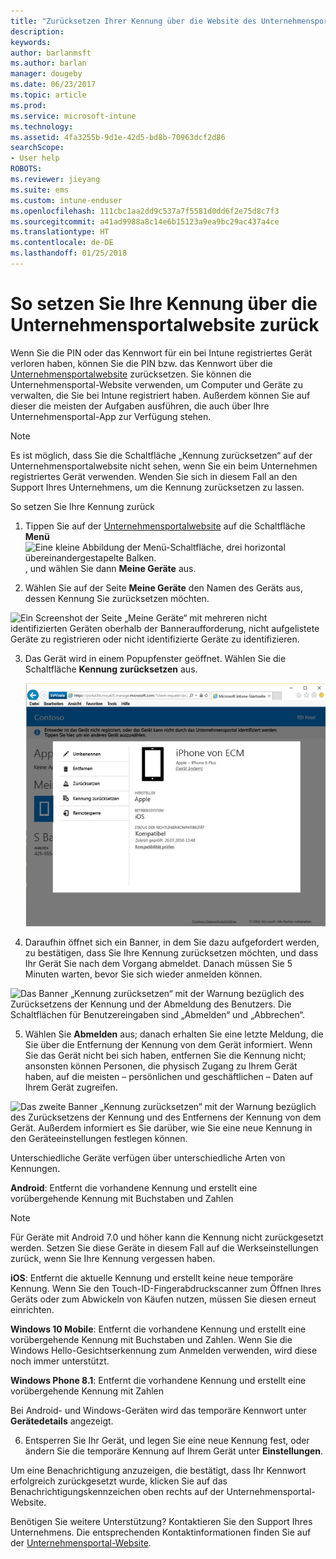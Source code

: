 ```yaml
---
title: "Zurücksetzen Ihrer Kennung über die Website des Unternehmensportals | Microsoft-Dokumentation"
description: 
keywords: 
author: barlanmsft
ms.author: barlan
manager: dougeby
ms.date: 06/23/2017
ms.topic: article
ms.prod: 
ms.service: microsoft-intune
ms.technology: 
ms.assetid: 4fa3255b-9d1e-42d5-bd8b-70963dcf2d86
searchScope:
- User help
ROBOTS: 
ms.reviewer: jieyang
ms.suite: ems
ms.custom: intune-enduser
ms.openlocfilehash: 111cbc1aa2dd9c537a7f5581d0dd6f2e75d8c7f3
ms.sourcegitcommit: a41ad9988a8c14e6b15123a9ea9bc29ac437a4ce
ms.translationtype: HT
ms.contentlocale: de-DE
ms.lasthandoff: 01/25/2018
---
```

# <a name="how-to-reset-your-device-passcode-from-the-company-portal-website"></a>So setzen Sie Ihre Kennung über die Unternehmensportalwebsite zurück

Wenn Sie die PIN oder das Kennwort für ein bei Intune registriertes Gerät verloren haben, können Sie die PIN bzw. das Kennwort über die [Unternehmensportalwebsite](https://portal.manage.microsoft.com#HelpDeskDialog) zurücksetzen. Sie können die Unternehmensportal-Website verwenden, um Computer und Geräte zu verwalten, die Sie bei Intune registriert haben. Außerdem können Sie auf dieser die meisten der Aufgaben ausführen, die auch über Ihre Unternehmensportal-App zur Verfügung stehen.

> [!NOTE]
> Es ist möglich, dass Sie die Schaltfläche „Kennung zurücksetzen“ auf der Unternehmensportalwebsite nicht sehen, wenn Sie ein beim Unternehmen registriertes Gerät verwenden. Wenden Sie sich in diesem Fall an den Support Ihres Unternehmens, um die Kennung zurücksetzen zu lassen.

So setzen Sie Ihre Kennung zurück

1.  Tippen Sie auf der [Unternehmensportalwebsite](https://portal.manage.microsoft.com#HelpDeskDialog) auf die Schaltfläche __Menü__ ![Eine kleine Abbildung der Menü-Schaltfläche, drei horizontal übereinandergestapelte Balken.](/intune/media/CP_hamburger_menu.png), und wählen Sie dann __Meine Geräte__ aus.

2. Wählen Sie auf der Seite __Meine Geräte__ den Namen des Geräts aus, dessen Kennung Sie zurücksetzen möchten.

  ![Ein Screenshot der Seite „Meine Geräte“ mit mehreren nicht identifizierten Geräten oberhalb der Banneraufforderung, nicht aufgelistete Geräte zu registrieren oder nicht identifizierte Geräte zu identifizieren.](./media/macOS_enroll_002_tap_here_banner.png)

3.  Das Gerät wird in einem Popupfenster geöffnet. Wählen Sie die Schaltfläche **Kennung zurücksetzen** aus.

    ![Alle Optionen für ein ausgewähltes Gerät auf der Unternehmensportalwebsite, darunter „Umbenennen“, „Entfernen“, „Gerät zurücksetzen“, „Kennung zurücksetzen“ und „Remotesperre“. ](./media/iwp-screen-with-all-options.png)

4.  Daraufhin öffnet sich ein Banner, in dem Sie dazu aufgefordert werden, zu bestätigen, dass Sie Ihre Kennung zurücksetzen möchten, und dass Ihr Gerät Sie nach dem Vorgang abmeldet. Danach müssen Sie 5 Minuten warten, bevor Sie sich wieder anmelden können.

  ![Das Banner „Kennung zurücksetzen“ mit der Warnung bezüglich des Zurücksetzens der Kennung und der Abmeldung des Benutzers. Die Schaltflächen für Benutzereingaben sind „Abmelden“ und „Abbrechen“.](./media/iwp-reset-passcode-popup.png)

5.  Wählen Sie **Abmelden** aus; danach erhalten Sie eine letzte Meldung, die Sie über die Entfernung der Kennung von dem Gerät informiert. Wenn Sie das Gerät nicht bei sich haben, entfernen Sie die Kennung nicht; ansonsten können Personen, die physisch Zugang zu Ihrem Gerät haben, auf die meisten – persönlichen und geschäftlichen – Daten auf Ihrem Gerät zugreifen. 

  ![Das zweite Banner „Kennung zurücksetzen“ mit der Warnung bezüglich des Zurücksetzens der Kennung und des Entfernens der Kennung von dem Gerät. Außerdem informiert es Sie darüber, wie Sie eine neue Kennung in den Geräteeinstellungen festlegen können.](./media/iwp-reset-passcode-2nd-popup.png)

  Unterschiedliche Geräte verfügen über unterschiedliche Arten von Kennungen.

  **Android**: Entfernt die vorhandene Kennung und erstellt eine vorübergehende Kennung mit Buchstaben und Zahlen 
  
  > [!NOTE]
  > Für Geräte mit Android 7.0 und höher kann die Kennung nicht zurückgesetzt werden. Setzen Sie diese Geräte in diesem Fall auf die Werkseinstellungen zurück, wenn Sie Ihre Kennung vergessen haben.

  **iOS**: Entfernt die aktuelle Kennung und erstellt keine neue temporäre Kennung. Wenn Sie den Touch-ID-Fingerabdruckscanner zum Öffnen Ihres Geräts oder zum Abwickeln von Käufen nutzen, müssen Sie diesen erneut einrichten.

  **Windows 10 Mobile**: Entfernt die vorhandene Kennung und erstellt eine vorübergehende Kennung mit Buchstaben und Zahlen. Wenn Sie die Windows Hello-Gesichtserkennung zum Anmelden verwenden, wird diese noch immer unterstützt.
    
  **Windows Phone 8.1**: Entfernt die vorhandene Kennung und erstellt eine vorübergehende Kennung mit Zahlen

  Bei Android- und Windows-Geräten wird das temporäre Kennwort unter **Gerätedetails** angezeigt. 

6.  Entsperren Sie Ihr Gerät, und legen Sie eine neue Kennung fest, oder ändern Sie die temporäre Kennung auf Ihrem Gerät unter **Einstellungen**.

Um eine Benachrichtigung anzuzeigen, die bestätigt, dass Ihr Kennwort erfolgreich zurückgesetzt wurde, klicken Sie auf das Benachrichtigungskennzeichen oben rechts auf der Unternehmensportal-Website.

Benötigen Sie weitere Unterstützung? Kontaktieren Sie den Support Ihres Unternehmens. Die entsprechenden Kontaktinformationen finden Sie auf der [Unternehmensportal-Website](https://portal.manage.microsoft.com#HelpDeskDialog).
